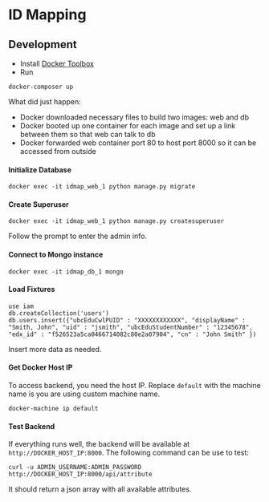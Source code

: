 ID Mapping
==========


Development
-----------

* Install [Docker Toolbox](https://www.docker.com/toolbox)
* Run
```
docker-composer up
```

What did just happen:
* Docker downloaded necessary files to build two images: web and db
* Docker booted up one container for each image and set up a link between them so that web can talk to db
* Docker forwarded web container port 80 to host port 8000 so it can be accessed from outside

#### Initialize Database
```
docker exec -it idmap_web_1 python manage.py migrate
```

#### Create Superuser
```
docker exec -it idmap_web_1 python manage.py createsuperuser
```
Follow the prompt to enter the admin info.

#### Connect to Mongo instance
```
docker exec -it idmap_db_1 mongo
```
#### Load Fixtures
```
use iam
db.createCollection('users')
db.users.insert({"ubcEduCwlPUID" : "XXXXXXXXXXXX", "displayName" : "Smith, John", "uid" : "jsmith", "ubcEduStudentNumber" : "12345678", "edx_id" : "f526523a5ca0466714082c80e2a07904", "cn" : "John Smith" })
```
Insert more data as needed.

#### Get Docker Host IP
To access backend, you need the host IP. Replace `default` with the machine name is you are using custom machine name.
```
docker-machine ip default
```

#### Test Backend
If everything runs well, the backend will be available at `http://DOCKER_HOST_IP:8000`. The following command can be use to test:
```
curl -u ADMIN_USERNAME:ADMIN_PASSWORD http://DOCKER_HOST_IP:8000/api/attribute
```
It should return a json array with all available attributes.